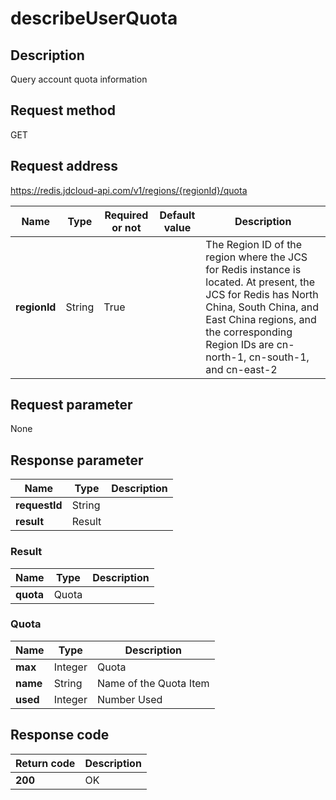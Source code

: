 # describeUserQuota


## Description
Query account quota information

## Request method
GET

## Request address
https://redis.jdcloud-api.com/v1/regions/{regionId}/quota

|Name|Type|Required or not|Default value|Description|
|---|---|---|---|---|
|**regionId**|String|True| |The Region ID of the region where the JCS for Redis instance is located. At present, the JCS for Redis has North China, South China, and East China regions, and the corresponding Region IDs are cn-north-1, cn-south-1, and cn-east-2|

## Request parameter
None


## Response parameter
|Name|Type|Description|
|---|---|---|
|**requestId**|String| |
|**result**|Result| |


### Result
|Name|Type|Description|
|---|---|---|
|**quota**|Quota| |
### Quota
|Name|Type|Description|
|---|---|---|
|**max**|Integer|Quota|
|**name**|String|Name of the Quota Item|
|**used**|Integer|Number Used|

## Response code
|Return code|Description|
|---|---|
|**200**|OK|
